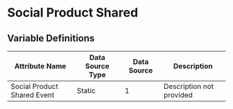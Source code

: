 # Social Product Shared

### 

## Variable Definitions

| Attribute Name|Data Source Type|Data Source|Description|
| --- | --- | --- | --- |
|Social Product Shared Event |Static|1|Description not provided|



